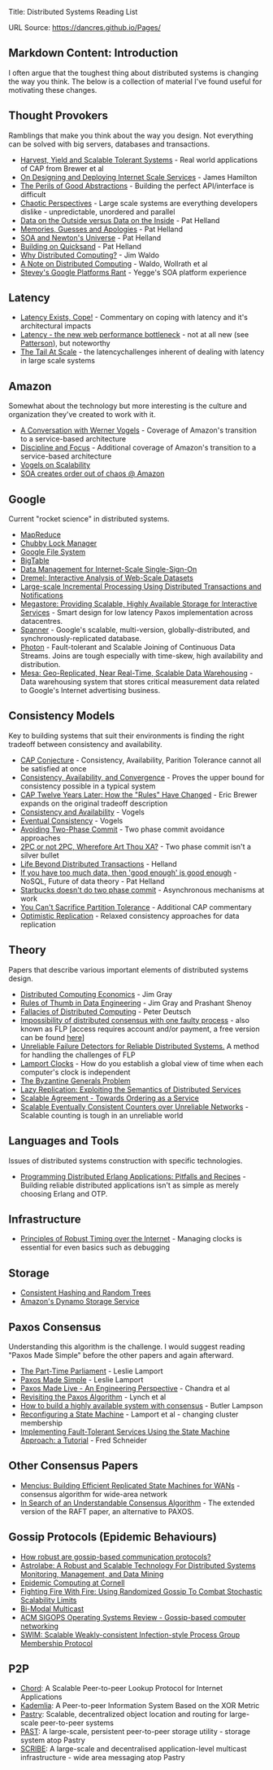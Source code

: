 Title: Distributed Systems Reading List

URL Source: https://dancres.github.io/Pages/

Markdown Content:
Introduction
------------

I often argue that the toughest thing about distributed systems is changing the way you think. The below is a collection of material I've found useful for motivating these changes.

Thought Provokers
-----------------

Ramblings that make you think about the way you design. Not everything can be solved with big servers, databases and transactions.

*   [Harvest, Yield and Scalable Tolerant Systems](https://citeseerx.ist.psu.edu/viewdoc/summary?doi=10.1.1.33.411) - Real world applications of CAP from Brewer et al
*   [On Designing and Deploying Internet Scale Services](https://mvdirona.com/jrh/talksAndPapers/JamesRH_Lisa.pdf) - James Hamilton
*   [The Perils of Good Abstractions](https://web.archive.org/web/20181006111158/http://www.addsimplicity.com/adding_simplicity_an_engi/2006/12/the_perils_of_g.html) - Building the perfect API/interface is difficult
*   [Chaotic Perspectives](https://web.archive.org/web/20180821164750/http://www.addsimplicity.com/adding_simplicity_an_engi/2007/05/chaotic_perspec.html) - Large scale systems are everything developers dislike - unpredictable, unordered and parallel
*   [Data on the Outside versus Data on the Inside](http://cidrdb.org/cidr2005/papers/P12.pdf) - Pat Helland
*   [Memories, Guesses and Apologies](https://channel9.msdn.com/Shows/ARCast.TV/ARCastTV-Pat-Helland-on-Memories-Guesses-and-Apologies) - Pat Helland
*   [SOA and Newton's Universe](https://web.archive.org/web/20190719121913/https://blogs.msdn.microsoft.com/pathelland/2007/05/20/soa-and-newtons-universe/) - Pat Helland
*   [Building on Quicksand](https://arxiv.org/abs/0909.1788) - Pat Helland
*   [Why Distributed Computing?](https://www.artima.com/weblogs/viewpost.jsp?thread=4247) - Jim Waldo
*   [A Note on Distributed Computing](https://citeseerx.ist.psu.edu/viewdoc/summary?doi=10.1.1.41.7628) - Waldo, Wollrath et al
*   [Stevey's Google Platforms Rant](https://web.archive.org/web/20190319154842/https://plus.google.com/112678702228711889851/posts/eVeouesvaVX) - Yegge's SOA platform experience

Latency
-------

*   [Latency Exists, Cope!](https://web.archive.org/web/20181004043647/http://www.addsimplicity.com/adding_simplicity_an_engi/2007/02/latency_exists_.html) - Commentary on coping with latency and it's architectural impacts
*   [Latency - the new web performance bottleneck](https://www.igvita.com/2012/07/19/latency-the-new-web-performance-bottleneck/) - not at all new (see [Patterson](http://dl.acm.org/citation.cfm?id=1022596)), but noteworthy
*   [The Tail At Scale](https://research.google/pubs/pub40801/) - the latencychallenges inherent of dealing with latency in large scale systems

Amazon
------

Somewhat about the technology but more interesting is the culture and organization they've created to work with it.

*   [A Conversation with Werner Vogels](https://queue.acm.org/detail.cfm?id=1142065) - Coverage of Amazon's transition to a service-based architecture
*   [Discipline and Focus](https://queue.acm.org/detail.cfm?id=1388773) - Additional coverage of Amazon's transition to a service-based architecture
*   [Vogels on Scalability](https://web.archive.org/web/20130729204944id_/http://itc.conversationsnetwork.org/shows/detail1634.html)
*   [SOA creates order out of chaos @ Amazon](http://searchwebservices.techtarget.com/originalContent/0,289142,sid26_gci1195702,00.html)

Google
------

Current "rocket science" in distributed systems.

*   [MapReduce](https://research.google/pubs/pub62/)
*   [Chubby Lock Manager](https://research.google/pubs/pub27897/)
*   [Google File System](https://research.google/pubs/pub51/)
*   [BigTable](https://research.google/pubs/pub27898/)
*   [Data Management for Internet-Scale Single-Sign-On](https://www.usenix.org/legacy/event/worlds06/tech/prelim_papers/perl/perl.pdf)
*   [Dremel: Interactive Analysis of Web-Scale Datasets](https://research.google/pubs/pub36632/)
*   [Large-scale Incremental Processing Using Distributed Transactions and Notifications](https://research.google/pubs/pub36726/)
*   [Megastore: Providing Scalable, Highly Available Storage for Interactive Services](http://cidrdb.org/cidr2011/Papers/CIDR11_Paper32.pdf) - Smart design for low latency Paxos implementation across datacentres.
*   [Spanner](https://research.google/pubs/pub39966/) - Google's scalable, multi-version, globally-distributed, and synchronously-replicated database.
*   [Photon](https://research.google/pubs/pub41318/) - Fault-tolerant and Scalable Joining of Continuous Data Streams. Joins are tough especially with time-skew, high availability and distribution.
*   [Mesa: Geo-Replicated, Near Real-Time, Scalable Data Warehousing](https://research.google/pubs/pub42851/) - Data warehousing system that stores critical measurement data related to Google's Internet advertising business.

Consistency Models
------------------

Key to building systems that suit their environments is finding the right tradeoff between consistency and availability.

*   [CAP Conjecture](https://web.archive.org/web/20190629112250/https://www.glassbeam.com/sites/all/themes/glassbeam/images/blog/10.1.1.67.6951.pdf) - Consistency, Availability, Parition Tolerance cannot all be satisfied at once
*   [Consistency, Availability, and Convergence](https://www.cs.utexas.edu/users/dahlin/papers/cac-tr.pdf) - Proves the upper bound for consistency possible in a typical system
*   [CAP Twelve Years Later: How the "Rules" Have Changed](https://www.infoq.com/articles/cap-twelve-years-later-how-the-rules-have-changed) - Eric Brewer expands on the original tradeoff description
*   [Consistency and Availability](https://www.infoq.com/news/2008/01/consistency-vs-availability) - Vogels
*   [Eventual Consistency](https://www.allthingsdistributed.com/2007/12/eventually_consistent.html) - Vogels
*   [Avoiding Two-Phase Commit](https://web.archive.org/web/20180821165044/http://www.addsimplicity.com/adding_simplicity_an_engi/2006/12/avoiding_two_ph.html) - Two phase commit avoidance approaches
*   [2PC or not 2PC, Wherefore Art Thou XA?](https://web.archive.org/web/20180821164931/http://www.addsimplicity.com/adding_simplicity_an_engi/2006/12/2pc_or_not_2pc_.html) - Two phase commit isn't a silver bullet
*   [Life Beyond Distributed Transactions](https://docs.microsoft.com/en-us/archive/blogs/pathelland/link-to-quotlife-beyond-distributed-transactions-an-apostates-opinion) - Helland
*   [If you have too much data, then 'good enough' is good enough](https://queue.acm.org/detail.cfm?id=1988603) - NoSQL, Future of data theory - Pat Helland
*   [Starbucks doesn't do two phase commit](https://www.enterpriseintegrationpatterns.com/docs/IEEE_Software_Design_2PC.pdf) - Asynchronous mechanisms at work
*   [You Can't Sacrifice Partition Tolerance](https://codahale.com/you-cant-sacrifice-partition-tolerance/) - Additional CAP commentary
*   [Optimistic Replication](https://www.hpl.hp.com/techreports/2002/HPL-2002-33.pdf) - Relaxed consistency approaches for data replication

Theory
------

Papers that describe various important elements of distributed systems design.

*   [Distributed Computing Economics](https://arxiv.org/pdf/cs/0403019.pdf) - Jim Gray
*   [Rules of Thumb in Data Engineering](https://www.microsoft.com/en-us/research/publication/rules-of-thumb-in-data-engineering/) - Jim Gray and Prashant Shenoy
*   [Fallacies of Distributed Computing](https://en.wikipedia.org/wiki/Fallacies_of_distributed_computing) - Peter Deutsch
*   [Impossibility of distributed consensus with one faulty process](https://doi.acm.org/10.1145/3149.214121) - also known as FLP \[access requires account and/or payment, a free version can be found [here](https://groups.csail.mit.edu/tds/papers/Lynch/jacm85.pdf)\]
*   [Unreliable Failure Detectors for Reliable Distributed Systems.](https://www.cs.utexas.edu/~lorenzo/corsi/cs380d/papers/p225-chandra.pdf) A method for handling the challenges of FLP
*   [Lamport Clocks](https://lamport.azurewebsites.net/pubs/time-clocks.pdf) - How do you establish a global view of time when each computer's clock is independent
*   [The Byzantine Generals Problem](https://lamport.azurewebsites.net/pubs/byz.pdf)
*   [Lazy Replication: Exploiting the Semantics of Distributed Services](https://citeseerx.ist.psu.edu/viewdoc/summary?doi=10.1.1.17.469)
*   [Scalable Agreement - Towards Ordering as a Service](https://www.usenix.org/legacy/event/hotdep10/tech/full_papers/Kapritsos.pdf)
*   [Scalable Eventually Consistent Counters over Unreliable Networks](https://arxiv.org/pdf/1307.3207v1.pdf) - Scalable counting is tough in an unreliable world

Languages and Tools
-------------------

Issues of distributed systems construction with specific technologies.

*   [Programming Distributed Erlang Applications: Pitfalls and Recipes](https://citeseerx.ist.psu.edu/viewdoc/download?doi=10.1.1.137.9417&rep=rep1&type=pdf) - Building reliable distributed applications isn't as simple as merely choosing Erlang and OTP.

Infrastructure
--------------

*   [Principles of Robust Timing over the Internet](https://queue.acm.org/detail.cfm?id=1773943) - Managing clocks is essential for even basics such as debugging

Storage
-------

*   [Consistent Hashing and Random Trees](https://www.akamai.com/us/en/multimedia/documents/technical-publication/consistent-hashing-and-random-trees-distributed-caching-protocols-for-relieving-hot-spots-on-the-world-wide-web-technical-publication.pdf)
*   [Amazon's Dynamo Storage Service](https://www.allthingsdistributed.com/2007/10/amazons_dynamo.html)

Paxos Consensus
---------------

Understanding this algorithm is the challenge. I would suggest reading "Paxos Made Simple" before the other papers and again afterward.

*   [The Part-Time Parliament](https://lamport.azurewebsites.net/pubs/lamport-paxos.pdf) - Leslie Lamport
*   [Paxos Made Simple](https://lamport.azurewebsites.net/pubs/paxos-simple.pdf) - Leslie Lamport
*   [Paxos Made Live - An Engineering Perspective](https://static.googleusercontent.com/media/research.google.com/en/us/archive/paxos_made_live.pdf) - Chandra et al
*   [Revisiting the Paxos Algorithm](https://groups.csail.mit.edu/tds/paxos.html) - Lynch et al
*   [How to build a highly available system with consensus](http://bwl-website.s3-website.us-east-2.amazonaws.com/58-Consensus/Acrobat.pdf) - Butler Lampson
*   [Reconfiguring a State Machine](https://www.microsoft.com/en-us/research/publication/reconfiguring-a-state-machine/) - Lamport et al - changing cluster membership
*   [Implementing Fault-Tolerant Services Using the State Machine Approach: a Tutorial](https://citeseer.ist.psu.edu/viewdoc/summary?doi=10.1.1.20.4762) - Fred Schneider

Other Consensus Papers
----------------------

*   [Mencius: Building Efficient Replicated State Machines for WANs](https://www.usenix.org/legacy/event/osdi08/tech/full_papers/mao/mao_html/) - consensus algorithm for wide-area network
*   [In Search of an Understandable Consensus Algorithm](https://raft.github.io/raft.pdf) - The extended version of the RAFT paper, an alternative to PAXOS.

Gossip Protocols (Epidemic Behaviours)
--------------------------------------

*   [How robust are gossip-based communication protocols?](https://infoscience.epfl.ch/record/109302?ln=en)
*   [Astrolabe: A Robust and Scalable Technology For Distributed Systems Monitoring, Management, and Data Mining](https://www.cs.cornell.edu/home/rvr/papers/astrolabe.pdf)
*   [Epidemic Computing at Cornell](https://www.allthingsdistributed.com/historical/archives/000456.html)
*   [Fighting Fire With Fire: Using Randomized Gossip To Combat Stochastic Scalability Limits](https://citeseerx.ist.psu.edu/viewdoc/summary?doi=10.1.1.5.4000%22)
*   [Bi-Modal Multicast](https://citeseerx.ist.psu.edu/viewdoc/summary?doi=10.1.1.17.7959)
*   [ACM SIGOPS Operating Systems Review - Gossip-based computer networking](https://dl.acm.org/toc/sigops/2007/41/5)
*   [SWIM: Scalable Weakly-consistent Infection-style Process Group Membership Protocol](https://citeseerx.ist.psu.edu/viewdoc/summary?doi=10.1.1.18.9737)

P2P
---

*   [Chord](https://pdos.csail.mit.edu/papers/ton:chord/paper-ton.pdf): A Scalable Peer-to-peer Lookup Protocol for Internet Applications
*   [Kademlia](https://pdos.csail.mit.edu/~petar/papers/maymounkov-kademlia-lncs.pdf): A Peer-to-peer Information System Based on the XOR Metric
*   [Pastry](https://rowstron.azurewebsites.net/PAST/pastry.pdf): Scalable, decentralized object location and routing for large-scale peer-to-peer systems
*   [PAST](http://research.microsoft.com/en-us/um/people/antr/PAST/hotos.pdf): A large-scale, persistent peer-to-peer storage utility - storage system atop Pastry
*   [SCRIBE](https://rowstron.azurewebsites.net/PAST/jsac.pdf): A large-scale and decentralised application-level multicast infrastructure - wide area messaging atop Pastry
